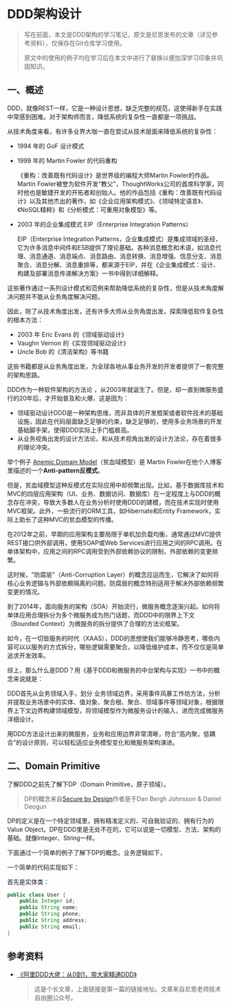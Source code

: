 # DDD架构设计

> 写在前面，本文是DDD架构的学习笔记，原文是尼恩发布的文章（详见参考资料），仅保存在Git仓库学习使用。
>
> 原文中的使用的例子均在学习后在本文中进行了替换以便加深学习印象并巩固知识。

## 一、概述

DDD，就像REST一样，它是一种设计思想，缺乏完整的规范，这使得新手在实践中常感到困难。对于架构师而言，降低系统的复杂性一直都是一项挑战。

从技术角度来看，有许多业界大咖一直在尝试从技术层面来降低系统的复杂性：

- 1994 年的 GoF 设计模式

- 1999 年的 Martin Fowler 的代码重构

  《重构：改善既有代码设计》是世界级的编程大师Martin Fowler的作品。Martin Fowler被誉为软件开发“教父”，ThoughtWorks公司的首席科学家，同时他也是敏捷开发的开拓者和创始人。他的作品包括《重构：改善既有代码设计》以及其他杰出的著作，如《企业应用架构模式》、《领域特定语言》、《NoSQL精粹》和《分析模式：可重用对象模型》等。

- 2003 年的企业集成模式 EIP（Enterprise Integration Patterns）

  EIP（Enterprise Integration Patterns，企业集成模式）是集成领域的圣经，它为许多消息中间件和ESB提供了理论基础。各种消息概念和术语，如消息代理、消息通道、消息端点、消息路由、消息转换、消息增强、信息分支、消息聚合、消息分解、消息重排等，都来源于EIP，并在《企业集成模式：设计、构建及部署消息传递解决方案》一书中得到详细解释。

这些著作通过一系列设计模式和范例来帮助降低系统的复杂性，但是从技术角度解决问题并不能从业务角度解决问题。

因此，除了从技术角度出发，还有许多大师从业务角度出发，探索降低软件复杂性的根本方法：

- 2003 年 Eric Evans 的《领域驱动设计》
- Vaughn Vernon 的《实现领域驱动设计》
- Uncle Bob 的《清洁架构》等书籍

这些书籍都是从业务角度出发，为全球各地从事业务开发的开发者提供了一套完整的架构思路。

DDD作为一种软件架构的方法论 ，从2003年就诞生了。但是，却一直到微服务盛行的20年后，才开始普及和火爆，这是因为：

- 领域驱动设计DDD是一种架构思维，而非具体的开发框架或者软件技术的基础设施，因此在代码层面缺乏足够的约束，缺乏足够的，使用多业务场景的开发基础脚手架，使得DDD实际上手门槛极高。
- 从业务视角出发的设计方法论，和从技术视角出发的设计方法论，存在着很多的理论冲突。

举个例子 [Anemic Domain Model](https://martinfowler.com/bliki/AnemicDomainModel.html)（贫血域模型）是 Martin Fowler在他个人博客里描述的一个**Anti-pattern反模式**。

但是，贫血域模型这种反模式在实际应用中却频繁出现。比如，基于数据库技术和MVC的四层应用架构（UI、业务、数据访问、数据库）在一定程度上与DDD的概念存在冲突，导致大多数人在业务分析时使用DDD的建模，而在技术实现时使用MVC框架。此外，一些流行的ORM工具，如Hibernate和Entity Framework，实际上助长了这种MVC的贫血模型的传播。

在2012年之前，早期的应用架构主要局限于单机加负载均衡，通常通过MVC提供REST接口供外部调用，使用SOAP或Web Services进行应用之间的RPC调用。在单体架构中，应用之间的RPC调用受到外部依赖协议的限制，外部依赖的变更频繁。

这时候，"防腐层"（Anti-Corruption Layer）的概念应运而生，它解决了如何将核心业务逻辑与外部依赖隔离的问题。防腐层的概念特别适用于解决外部依赖频繁变更的情况。

到了2014年，面向服务的架构（SOA）开始流行，微服务概念逐渐兴起。如何将单体应用合理拆分为多个微服务成为热门话题，而DDD中的限界上下文（Bounded Context）为微服务的拆分提供了合理的方法论框架。

如今，在一切皆服务的时代（XAAS），DDD的思想使我们能够冷静思考，哪些内容可以以服务的方式拆分，哪些逻辑需要聚合，以降低维护成本，而不仅仅是简单追求开发效率。

综上，那么什么是DDD？用《基于DDD和微服务的中台架构与实现》一书中的概念来说就是：

DDD首先从业务领域入手，划分 业务领域边界，采用事件风暴工作坊方法，分析并提取业务场景中的实体、值对象、聚合根、聚合、领域事件等领域对象，根据限界上下文边界构建领域模型，将领域模型作为微服务设计的输入，进而完成微服务洋细设计。

用DDD方法设计出来的微服务，业务和应用边界非常清晰，符合“高内聚，低耦合”的设计原则，可以轻松适应业务模型变化和微服务架构演进。

## 二、Domain Primitive

了解DDD之前先了解下DP（Domain Primitive，原子领域）。

> DP的概念来自[Secure by Design](https://livebook.manning.com/book/secure-by-design/chapter-5/1?spm=a2c6h.12873639.article-detail.7.108512fe7Pwoew)作者是于Dan Bergh Johnsson & Daniel Deogun

DP的定义是在一个特定领域里，拥有精准定义的、可自我验证的、拥有行为的Value Object。DP在DDD里是无处不在的，它可以说是一切模型、方法、架构的基础。就像Integer、String一样。

下面通过一个简单的例子了解下DP的概念。业务逻辑如下，

一个简单的代码实现如下：

首先是实体类：

```java
public class User {
    public Integer id;
    public String name;
    public String phone;
    public String address;
    public String email;
}
```



## 参考资料

- [《阿里DDD大佬：从0到1，带大家精通DDD》](https://mp.weixin.qq.com/s/_FKXKC-M22FyCv9K7slISg)

  > 这是个长文章，上面链接是第一篇的链接地址。文章来自尼恩老师技术自由圈公众号。